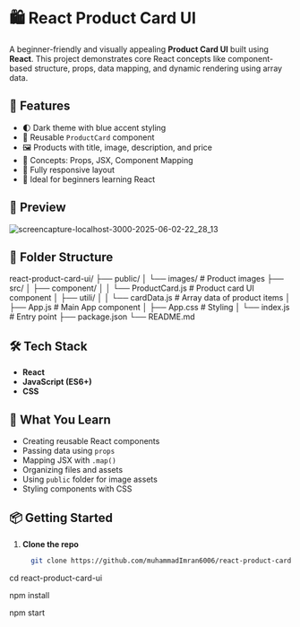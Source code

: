 # 🛍️ React Product Card UI

A beginner-friendly and visually appealing **Product Card UI** built using **React**. This project demonstrates core React concepts like component-based structure, props, data mapping, and dynamic rendering using array data.

## 🚀 Features

- 🌓 Dark theme with blue accent styling
- 🧱 Reusable `ProductCard` component
- 🖼️ Products with title, image, description, and price
- 🧠 Concepts: Props, JSX, Component Mapping
- 📱 Fully responsive layout
- 🔰 Ideal for beginners learning React

## 📸 Preview

![screencapture-localhost-3000-2025-06-02-22_28_13](https://github.com/user-attachments/assets/f3eacc80-f599-407b-8320-728af4ad9f56)


## 📁 Folder Structure


react-product-card-ui/
├── public/
│ └── images/ # Product images
├── src/
│ ├── component/
│ │ └── ProductCard.js # Product card UI component
│ ├── utili/
│ │ └── cardData.js # Array data of product items
│ ├── App.js # Main App component
│ ├── App.css # Styling
│ └── index.js # Entry point
├── package.json
└── README.md




## 🛠️ Tech Stack

- **React**
- **JavaScript (ES6+)**
- **CSS**

## 🧠 What You Learn

- Creating reusable React components
- Passing data using `props`
- Mapping JSX with `.map()`
- Organizing files and assets
- Using `public` folder for image assets
- Styling components with CSS

## 📦 Getting Started

1. **Clone the repo**
   ```bash
     git clone https://github.com/muhammadImran6006/react-product-card-ui


  cd react-product-card-ui
  
  npm install
  
  npm start

 



